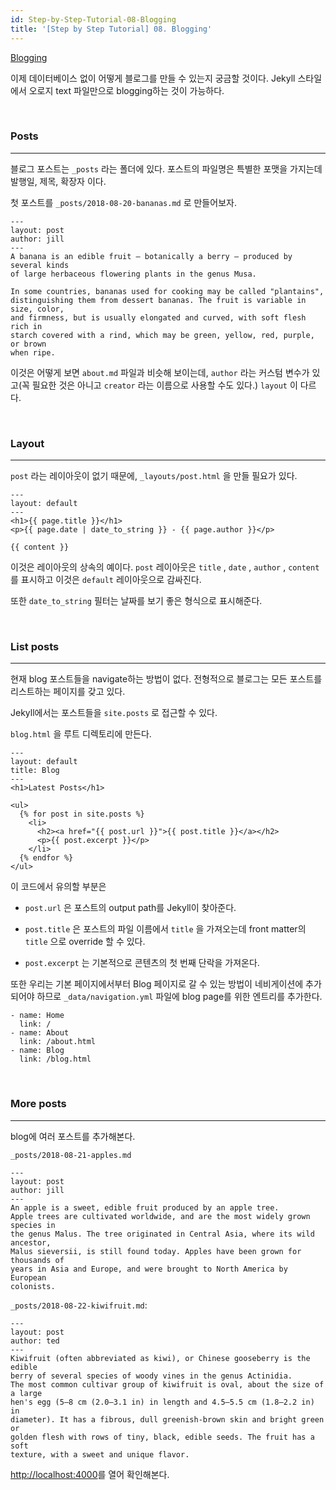 ```yaml
---
id: Step-by-Step-Tutorial-08-Blogging
title: '[Step by Step Tutorial] 08. Blogging'
---
```


[Blogging](https://jekyllrb.com/docs/step-by-step/08-blogging/)

이제 데이터베이스 없이 어떻게 블로그를 만들 수 있는지 궁금할 것이다. Jekyll 스타일에서 오로지 text 파일만으로 blogging하는 것이 가능하다.

<br/>

### Posts

---

블로그 포스트는 `_posts` 라는 폴더에 있다. 포스트의 파일명은 특별한 포맷을 가지는데 발행일, 제목, 확장자 이다.

첫 포스트를 `_posts/2018-08-20-bananas.md` 로 만들어보자.

```plain text
---
layout: post
author: jill
---
A banana is an edible fruit – botanically a berry – produced by several kinds
of large herbaceous flowering plants in the genus Musa.

In some countries, bananas used for cooking may be called "plantains",
distinguishing them from dessert bananas. The fruit is variable in size, color,
and firmness, but is usually elongated and curved, with soft flesh rich in
starch covered with a rind, which may be green, yellow, red, purple, or brown
when ripe.
```

이것은 어떻게 보면 `about.md` 파일과 비슷해 보이는데, `author` 라는 커스텀 변수가 있고(꼭 필요한 것은 아니고 `creator` 라는 이름으로 사용할 수도 있다.) `layout` 이 다르다.

<br/>

### Layout

---

`post` 라는 레이아웃이 없기 때문에, `_layouts/post.html` 을 만들 필요가 있다.

```plain text
---
layout: default
---
<h1>{{ page.title }}</h1>
<p>{{ page.date | date_to_string }} - {{ page.author }}</p>

{{ content }}
```

이것은 레이아웃의 상속의 예이다. `post` 레이아웃은 `title` , `date` , `author` , `content` 를 표시하고 이것은 `default` 레이아웃으로 감싸진다.

또한 `date_to_string` 필터는 날짜를 보기 좋은 형식으로 표시해준다.

<br/>

### List posts

---

현재 blog 포스트들을 navigate하는 방법이 없다. 전형적으로 블로그는 모든 포스트를 리스트하는 페이지를 갖고 있다.

Jekyll에서는 포스트들을 `site.posts` 로 접근할 수 있다.

`blog.html` 을 루트 디렉토리에 만든다.

```plain text
---
layout: default
title: Blog
---
<h1>Latest Posts</h1>

<ul>
  {% for post in site.posts %}
    <li>
      <h2><a href="{{ post.url }}">{{ post.title }}</a></h2>
      <p>{{ post.excerpt }}</p>
    </li>
  {% endfor %}
</ul>
```

이 코드에서 유의할 부분은

- `post.url` 은 포스트의 output path를 Jekyll이 찾아준다.

- `post.title` 은 포스트의 파일 이름에서 `title` 을 가져오는데 front matter의 `title` 으로 override 할 수 있다.

- `post.excerpt` 는 기본적으로 콘텐츠의 첫 번째 단락을 가져온다.

또한 우리는 기본 페이지에서부터 Blog 페이지로 갈 수 있는 방법이 네비게이션에 추가되어야 하므로 `_data/navigation.yml` 파일에 blog page를 위한 엔트리를 추가한다.

```plain text
- name: Home
  link: /
- name: About
  link: /about.html
- name: Blog
  link: /blog.html
```

<br/>

### More posts

---

blog에 여러 포스트를 추가해본다.

`_posts/2018-08-21-apples.md`

```plain text
---
layout: post
author: jill
---
An apple is a sweet, edible fruit produced by an apple tree.
Apple trees are cultivated worldwide, and are the most widely grown species in
the genus Malus. The tree originated in Central Asia, where its wild ancestor,
Malus sieversii, is still found today. Apples have been grown for thousands of
years in Asia and Europe, and were brought to North America by European
colonists.
```

`_posts/2018-08-22-kiwifruit.md`:

```plain text
---
layout: post
author: ted
---
Kiwifruit (often abbreviated as kiwi), or Chinese gooseberry is the edible
berry of several species of woody vines in the genus Actinidia.
The most common cultivar group of kiwifruit is oval, about the size of a large
hen's egg (5–8 cm (2.0–3.1 in) in length and 4.5–5.5 cm (1.8–2.2 in) in
diameter). It has a fibrous, dull greenish-brown skin and bright green or
golden flesh with rows of tiny, black, edible seeds. The fruit has a soft
texture, with a sweet and unique flavor.
```

[http://localhost:4000](http://localhost:4000/)를 열어 확인해본다.

<br/>
